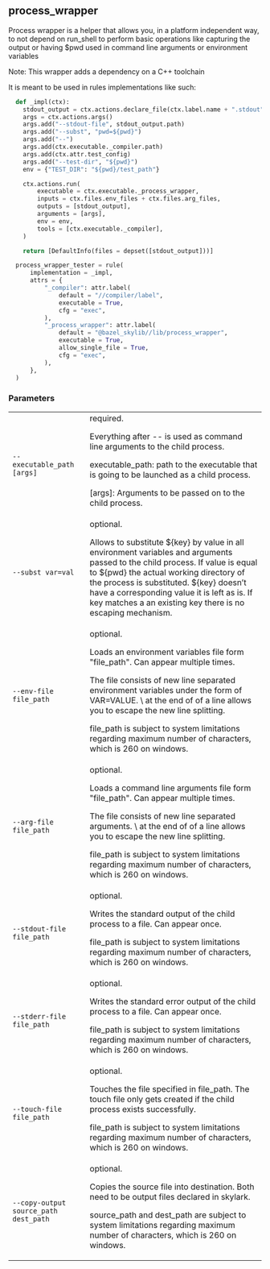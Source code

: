## process_wrapper

Process wrapper is a helper that allows you, in a platform independent way,
to not depend on run_shell to perform basic operations like capturing
the output or having $pwd used in command line arguments or environment
variables

Note: This wrapper adds a dependency on a C++ toolchain

It is meant to be used in rules implementations like such:

```python
  def _impl(ctx):
    stdout_output = ctx.actions.declare_file(ctx.label.name + ".stdout")
    args = ctx.actions.args()
    args.add("--stdout-file", stdout_output.path)
    args.add("--subst", "pwd=${pwd}")
    args.add("--")
    args.add(ctx.executable._compiler.path)
    args.add(ctx.attr.test_config)
    args.add("--test-dir", "${pwd}")
    env = {"TEST_DIR": "${pwd}/test_path"}

    ctx.actions.run(
        executable = ctx.executable._process_wrapper,
        inputs = ctx.files.env_files + ctx.files.arg_files,
        outputs = [stdout_output],
        arguments = [args],
        env = env,
        tools = [ctx.executable._compiler],
    )

    return [DefaultInfo(files = depset([stdout_output]))]

  process_wrapper_tester = rule(
      implementation = _impl,
      attrs = {
          "_compiler": attr.label(
              default = "//compiler/label",
              executable = True,
              cfg = "exec",
          ),
          "_process_wrapper": attr.label(
              default = "@bazel_skylib//lib/process_wrapper",
              executable = True,
              allow_single_file = True,
              cfg = "exec",
          ),
      },
  )
```

### Parameters

<table class="params-table">
  <colgroup>
    <col class="col-param" />
    <col class="col-description" />
  </colgroup>
  <tbody>
    <tr id="process_wrapper---">
      <td><code>-- executable_path [args]</code></td>
      <td>
        required.
        <p>
          Everything after -- is used as command line arguments to the child process.
        </p>
        <p>
          executable_path: path to the executable that is going to be launched as a child process.
        </p>
        <p>
          [args]: Arguments to be passed on to the child process.
        </p>
      </td>
    </tr>
    <tr id="process_wrapper-subst-pwd">
      <td><code>--subst var=val</code></td>
      <td>
        optional.
        <p>
          Allows to substitute ${key} by value in all environment variables and arguments passed to the child process.
          If value is equal to ${pwd} the actual working directory of the process is substituted.
          ${key} doesn’t have a corresponding value it is left as is.
          If key matches a an existing key there is no escaping mechanism.
        </p>
      </td>
    </tr>
    <tr id="process_wrapper-env-file">
      <td><code>--env-file file_path</code></td>
      <td>
        optional.
        <p>
          Loads an environment variables file form "file_path".
          Can appear multiple times.
        </p>
        <p>
          The file consists of new line separated environment variables under the form of VAR=VALUE.
          \ at the end of of a line allows you to escape the new line splitting.
        </p>
        <p>
          file_path is subject to system limitations regarding maximum number of characters, which is 260 on windows.
        </p>
      </td>
    </tr>
    <tr id="process_wrapper-arg-file">
      <td><code>--arg-file file_path</code></td>
      <td>
        optional.
        <p>
          Loads a command line arguments file form "file_path".
          Can appear multiple times.
        </p>
        <p>
          The file consists of new line separated arguments.
          \ at the end of of a line allows you to escape the new line splitting.
        </p>
        <p>
          file_path is subject to system limitations regarding maximum number of characters, which is 260 on windows.
        </p>
      </td>
    </tr>
    <tr id="process_wrapper-stdout-file">
      <td><code>--stdout-file file_path</code></td>
      <td>
        optional.
        <p>
          Writes the standard output of the child process to a file.
          Can appear once.
        </p>
        <p>
          file_path is subject to system limitations regarding maximum number of characters, which is 260 on windows.
        </p>
      </td>
    </tr>
    <tr id="process_wrapper-stderr-file">
      <td><code>--stderr-file file_path</code></td>
      <td>
        optional.
        <p>
          Writes the standard error output of the child process to a file.
          Can appear once.
        </p>
        <p>
          file_path is subject to system limitations regarding maximum number of characters, which is 260 on windows.
        </p>
      </td>
    </tr>
    <tr id="process_wrapper-touch-file">
      <td><code>--touch-file file_path</code></td>
      <td>
        optional.
        <p>
          Touches the file specified in file_path. The touch file only gets created if the child process exists successfully.
        </p>
        <p>
          file_path is subject to system limitations regarding maximum number of characters, which is 260 on windows.
        </p>
      </td>
    </tr>
    <tr id="process_wrapper-copy-ouptut">
      <td><code>--copy-output source_path dest_path</code></td>
      <td>
        optional.
        <p>
          Copies the source file into destination. Both need to be output files declared in skylark. 
        </p>
        <p>
          source_path and dest_path are subject to system limitations regarding maximum number of characters, which is 260 on windows.
        </p>
      </td>
    </tr>
  </tbody>
</table>
